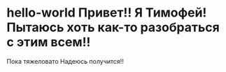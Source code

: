 # hello-world Привет!! Я Тимофей! Пытаюсь хоть как-то разобраться с этим всем!!
Пока тяжеловато
Надеюсь получится!!
